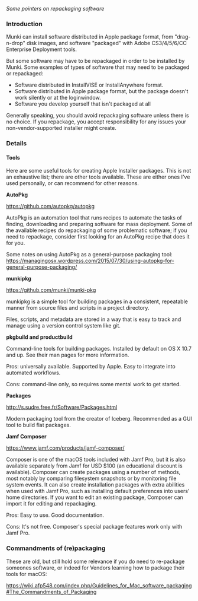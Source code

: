 _Some pointers on repackaging software_

### Introduction

Munki can install software distributed in Apple package format, from "drag-n-drop" disk images, and software "packaged" with Adobe CS3/4/5/6/CC Enterprise Deployment tools.

But some software may have to be repackaged in order to be installed by Munki. Some examples of types of software that may need to be packaged or repackaged:

- Software distributed in InstallVISE or InstallAnywhere format.
- Software distributed in Apple package format, but the package doesn't work silently or at the loginwindow.
- Software you develop yourself that isn't packaged at all

Generally speaking, you should avoid repackaging software unless there is no choice. If you repackage, you accept responsibility for any issues your non-vendor-supported installer might create.

### Details

#### Tools

Here are some useful tools for creating Apple Installer packages. This is not an exhaustive list; there are other tools available. These are either ones I've used personally, or can recommend for other reasons.

**AutoPkg**

https://github.com/autopkg/autopkg

AutoPkg is an automation tool that runs recipes to automate the tasks of finding, downloading and preparing software for mass deployment. Some of the available recipes do repackaging of some problematic software; if you need to repackage, consider first looking for an AutoPkg recipe that does it for you.

Some notes on using AutoPkg as a general-purpose packaging tool:  
https://managingosx.wordpress.com/2015/07/30/using-autopkg-for-general-purpose-packaging/

**munkipkg**

https://github.com/munki/munki-pkg

munkipkg is a simple tool for building packages in a consistent, repeatable manner from source files and scripts in a project directory.

Files, scripts, and metadata are stored in a way that is easy to track and manage using a version control system like git.

**pkgbuild and productbuild**

Command-line tools for building packages. Installed by default on OS X 10.7 and up. See their man pages for more information.

Pros: universally available. Supported by Apple. Easy to integrate into automated workflows.

Cons: command-line only, so requires some mental work to get started.

**Packages**

http://s.sudre.free.fr/Software/Packages.html

Modern packaging tool from the creator of Iceberg. Recommended as a GUI tool to build flat packages.

**Jamf Composer**

https://www.jamf.com/products/jamf-composer/

Composer is one of the macOS tools included with Jamf Pro, but it is also available separately from Jamf for USD $100 (an educational discount is available). Composer can create packages using a number of methods, most notably by comparing filesystem snapshots or by monitoring file system events. It can also create installation packages with extra abilities when used with Jamf Pro, such as installing default preferences into users' home directories. If you want to edit an existing package, Composer can import it for editing and repackaging.

Pros: Easy to use. Good documentation.

Cons: It's not free. Composer's special package features work only with Jamf Pro.

### Commandments of (re)packaging

These are old, but still hold some relevance if you do need to re-package someones software, or indeed for Vendors learning how to package their tools for macOS:

https://wiki.afp548.com/index.php/Guidelines_for_Mac_software_packaging#The_Commandments_of_Packaging
